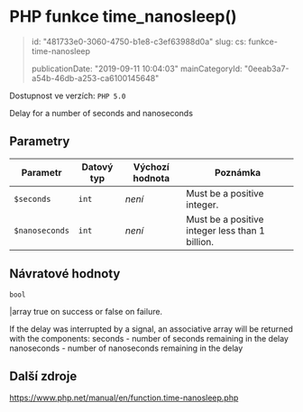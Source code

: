 PHP funkce time_nanosleep()
===========================

> id: "481733e0-3060-4750-b1e8-c3ef63988d0a"
> slug:
> 	cs: funkce-time-nanosleep
>
> publicationDate: "2019-09-11 10:04:03"
> mainCategoryId: "0eeab3a7-a54b-46db-a253-ca6100145648"

Dostupnost ve verzích: `PHP 5.0`

Delay for a number of seconds and nanoseconds


Parametry
--------------

| Parametr | Datový typ | Výchozí hodnota | Poznámka |
|-----|-----|-----|-----|
| `$seconds` | `int` | *není* | Must be a positive integer. |
| `$nanoseconds` | `int` | *není* | Must be a positive integer less than 1 billion. |


Návratové hodnoty
----------------

`bool`

|array true on success or false on failure.
</p>
<p>
If the delay was interrupted by a signal, an associative array will be
returned with the components:
seconds - number of seconds remaining in
the delay
nanoseconds - number of nanoseconds
remaining in the delay

Další zdroje
------------

https://www.php.net/manual/en/function.time-nanosleep.php
